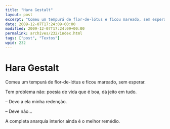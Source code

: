```yaml
---
title: "Hara Gestalt"
layout: post
excerpt: "Comeu um tempurá de flor-de-lótus e ficou mareado, sem esperar. Tem problema não: poesia de vida que é boa, dá jeito em tudo. – Devo a ela minha redenção. – Deve não… A completa anarquia interior ainda é o melhor remédio."
date: 2009-12-07T17:24:09+00:00
modified: 2009-12-07T17:24:09+00:00
permalink: archives/232/index.html
tags: ["post", "Textos"]
wpid: 232
---
```


# Hara Gestalt

Comeu um tempurá de flor-de-lótus e ficou mareado, sem esperar.

Tem problema não: poesia de vida que é boa, dá jeito em tudo.

– Devo a ela minha redenção.

– Deve não…

A completa anarquia interior ainda é o melhor remédio.